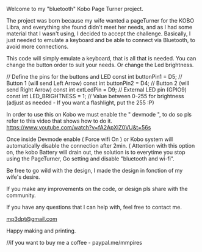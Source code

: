 Welcome to my "bluetooth" Kobo Page Turner project.


The project was born because my wife wanted a pageTurner for the KOBO Libra, and everything she found didn't meet her needs, and as I had some material that I wasn't using,
I decided to accept the challenge. Basically, I just needed to emulate a keyboard and be able to connect via Bluetooth, to avoid more connections.

This code will simply emulate a keyboard, that is all that is needed.
You can change the button order to suit your needs.
Or change the Led brightness.

// Define the pins for the buttons and LED
const int buttonPin1 = D5;     // Button 1 (will send Left Arrow)
const int buttonPin2 = D4;     // Button 2 (will send Right Arrow)
const int extLedPin = D9;      // External LED pin (GPIO9)
const int LED_BRIGHTNESS = 1;  // Value between 0-255 for brightness (adjust as needed - If you want a flashlight, put the 255 :P)


In order to use this on Kobo we must enable the " devmode ", to do so pls refer to this video that shows how to do it.
https://www.youtube.com/watch?v=fA2ApXlZ0VU&t=56s

Once inside Devmode enable ( Force wifi On ) or Kobo system will automatically disable the connection after 2min.
( Attention with this option on, the kobo Battery will drain out, the solution is to everytime you stop using the PageTurner,
Go setting and disable "bluetooth and wi-fi".


Be free to go wild with the design, I made the design in fonction of my wife's desire.

If you make any improvements on the code, or design pls share with the community.

If you have any questions that I can help with, feel free to contact me.

mp3dpt@gmail.com

Happy making and printing.

//if you want to buy me a coffee - paypal.me/mmpires
